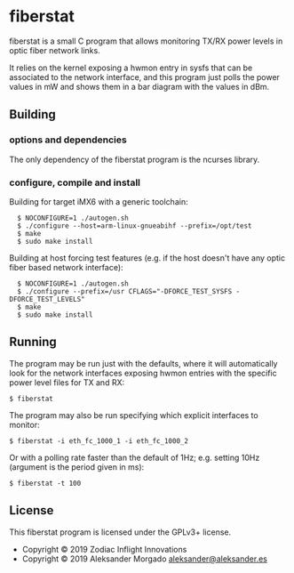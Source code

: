 
# fiberstat

fiberstat is a small C program that allows monitoring TX/RX power
levels in optic fiber network links.

It relies on the kernel exposing a hwmon entry in sysfs that can
be associated to the network interface, and this program just polls
the power values in mW and shows them in a bar diagram with the
values in dBm.

## Building

### options and dependencies

The only dependency of the fiberstat program is the ncurses library.

### configure, compile and install

Building for target iMX6 with a generic toolchain:
```
  $ NOCONFIGURE=1 ./autogen.sh
  $ ./configure --host=arm-linux-gnueabihf --prefix=/opt/test
  $ make
  $ sudo make install
```

Building at host forcing test features (e.g. if the host doesn't have
any optic fiber based network interface):
```
  $ NOCONFIGURE=1 ./autogen.sh
  $ ./configure --prefix=/usr CFLAGS="-DFORCE_TEST_SYSFS -DFORCE_TEST_LEVELS"
  $ make
  $ sudo make install
```

## Running

The program may be run just with the defaults, where it will automatically
look for the network interfaces exposing hwmon entries with the specific
power level files for TX and RX:
```
$ fiberstat
```

The program may also be run specifying which explicit interfaces to monitor:
```
$ fiberstat -i eth_fc_1000_1 -i eth_fc_1000_2
```

Or with a polling rate faster than the default of 1Hz; e.g. setting 10Hz
(argument is the period given in ms):
```
$ fiberstat -t 100
```

## License

This fiberstat program is licensed under the GPLv3+ license.

* Copyright © 2019 Zodiac Inflight Innovations
* Copyright © 2019 Aleksander Morgado <aleksander@aleksander.es>
